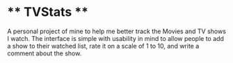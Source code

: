 # ** TVStats **

A personal project of mine to help me better track the Movies and TV shows I watch.
The interface is simple with usability in mind to allow people to add a show to
their watched list, rate it on a scale of 1 to 10, and write a comment about the show.

